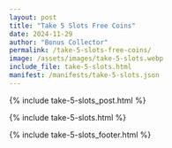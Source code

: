 ```yaml
---
layout: post
title: "Take 5 Slots Free Coins"
date: 2024-11-29
author: "Bonus Collector"
permalink: /take-5-slots-free-coins/
image: /assets/images/take-5-slots.webp
include_file: take-5-slots.html
manifest: /manifests/take-5-slots.json
---
```


{% include take-5-slots_post.html %}

{% include take-5-slots.html %}

{% include take-5-slots_footer.html %}